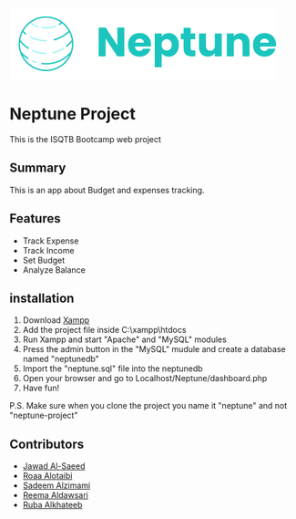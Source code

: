 ![Neptune](assets/media/logos/Neptune-Main-Logo.png)


# Neptune Project

This is the ISQTB Bootcamp web project 

## Summary

This is an app about Budget and expenses tracking.

## Features

* Track Expense  
* Track Income  
* Set Budget
* Analyze Balance


## installation 

1. Download [Xampp](https://www.apachefriends.org/index.html)
2. Add the project file inside C:\xampp\htdocs 
3. Run Xampp and start "Apache" and "MySQL" modules
4. Press the admin button in the "MySQL" mudule and create a database named "neptunedb"
5. Import the "neptune.sql" file into the neptunedb
6. Open your browser and go to Localhost/Neptune/dashboard.php
7. Have fun!

P.S. Make sure when you clone the project you name it "neptune" and not "neptune-project"

## Contributors

* [Jawad Al-Saeed](https://github.com/JawadAlSaeed)  
* [Roaa Alotaibi](https://github.com/rroaa)  
* [Sadeem Alzimami](https://github.com/sadeemNasser)  
* [Reema Aldawsari](https://github.com/ReemaAbdullah)  
* [Ruba Alkhateeb](https://github.com/RubaAlkhateeb)  
